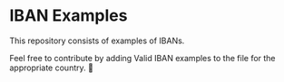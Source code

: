 # IBAN Examples

This repository consists of examples of IBANs.

Feel free to contribute by adding Valid IBAN examples to the file for the appropriate country. 🤍
